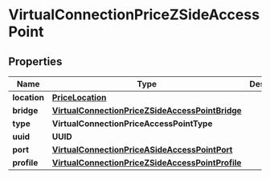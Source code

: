 

# VirtualConnectionPriceZSideAccessPoint


## Properties

| Name | Type | Description | Notes |
|------------ | ------------- | ------------- | -------------|
|**location** | [**PriceLocation**](PriceLocation.md) |  |  [optional] |
|**bridge** | [**VirtualConnectionPriceZSideAccessPointBridge**](VirtualConnectionPriceZSideAccessPointBridge.md) |  |  [optional] |
|**type** | **VirtualConnectionPriceAccessPointType** |  |  [optional] |
|**uuid** | **UUID** |  |  [optional] |
|**port** | [**VirtualConnectionPriceASideAccessPointPort**](VirtualConnectionPriceASideAccessPointPort.md) |  |  [optional] |
|**profile** | [**VirtualConnectionPriceZSideAccessPointProfile**](VirtualConnectionPriceZSideAccessPointProfile.md) |  |  [optional] |



